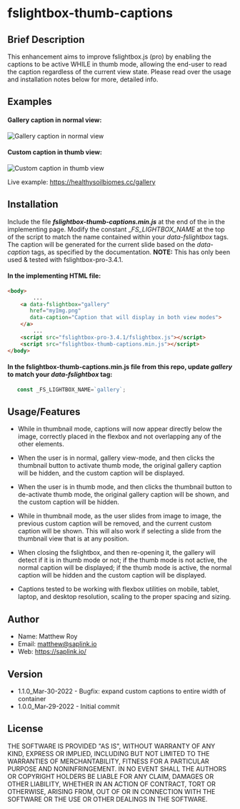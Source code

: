 # fslightbox-thumb-captions

## Brief Description
This enhancement aims to improve fslightbox.js (pro) by enabling the captions to be active WHILE in thumb mode, allowing the end-user to read the caption regardless of the current view state. Please read over the usage and installation notes below for more, detailed info.
    
## Examples

#### Gallery caption in normal view:
![Gallery caption in normal view](https://github.com/matthewroysl/fslightbox-thumb-captions/blob/main/doc/normal-view-with-caption.png?raw=true)

#### Custom caption in thumb view:
![Custom caption in thumb view](https://github.com/matthewroysl/fslightbox-thumb-captions/blob/main/doc/thumb-view-with-caption.png?raw=true)

Live example: https://healthysoilbiomes.cc/gallery
    
## Installation

Include the file ***fslightbox-thumb-captions.min.js*** at the end of the <body> in the implementing page. Modify the constant __FS_LIGHTBOX_NAME_ at the top of the script to match the name contained within your _data-fslightbox_ tags. The caption will be generated for the current slide based on the _data-caption_ tags, as specified by the documentation. **NOTE:** This has only been used & tested with fslightbox-pro-3.4.1.
    
 #### In the implementing HTML file:
    
```html
<body>
        ...
    <a data-fslightbox="gallery"
       href="myImg.png"
       data-caption="Caption that will display in both view modes">
    </a>
        ...
    <script src="fslightbox-pro-3.4.1/fslightbox.js"></script>
    <script src="fslightbox-thumb-captions.min.js"></script>
</body>
```
    
#### In the fslightbox-thumb-captions.min.js file from this repo, update _gallery_ to match your _data-fslightbox_ tag:
    
 ```javascript
    const _FS_LIGHTBOX_NAME=`gallery`;
 ```
  
  
## Usage/Features
- While in thumbnail mode, captions will now appear directly below the image, correctly placed in the flexbox and not overlapping any of the other elements.

- When the user is in normal, gallery view-mode, and then clicks the thumbnail button to activate thumb mode, the original gallery caption will be hidden, and the custom caption will be displayed.

- When the user is in thumb mode, and then clicks the thumbnail button to de-activate thumb mode, the original gallery caption will be shown, and the custom caption will be hidden.

- While in thumbnail mode, as the user slides from image to image, the previous custom caption will be removed, and the current custom caption will be shown. This will also work if selecting a slide from the thumbnail view that is at any position.

- When closing the fslightbox, and then re-opening it, the gallery will detect if it is in thumb mode or not; if the thumb mode is not active, the normal caption will be displayed; if the thumb mode is active, the normal caption will be hidden and the custom caption will be displayed.

- Captions tested to be working with flexbox utilities on mobile, tablet, laptop, and desktop resolution, scaling to the proper spacing and sizing.
  
  
## Author 
- Name:  Matthew Roy
- Email:  matthew@saplink.io
- Web: https://saplink.io/

  
## Version
- 1.1.0_Mar-30-2022    -   Bugfix: expand custom captions to entire width of container
- 1.0.0_Mar-29-2022    -   Initial commit
  
  
## License
THE SOFTWARE IS PROVIDED "AS IS", WITHOUT WARRANTY OF ANY KIND, EXPRESS OR IMPLIED, INCLUDING BUT NOT LIMITED TO THE WARRANTIES OF MERCHANTABILITY, FITNESS FOR A PARTICULAR PURPOSE AND NONINFRINGEMENT. IN NO EVENT SHALL THE AUTHORS OR COPYRIGHT HOLDERS BE LIABLE FOR ANY CLAIM, DAMAGES OR OTHER LIABILITY, WHETHER IN AN ACTION OF CONTRACT, TORT OR OTHERWISE, ARISING FROM, OUT OF OR IN CONNECTION WITH THE SOFTWARE OR THE USE OR OTHER DEALINGS IN THE SOFTWARE.
